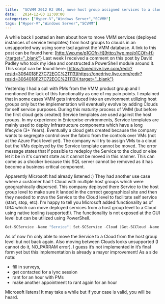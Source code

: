 ```yaml
---
title:  "SCVMM 2012 R2 UR4, move host group assigned services to a cloud (The supported way)!"
date:   2014-12-03 12:00:00
categories: ["Hyper-V","Windows Server","SCVMM"]
tags: ["Hyper-V","Windows Server","SCVMM"]
---
```

A while back I posted an item about how to move VMM services (deployed instances of service templates) from host groups to clouds in an unsupported way using some tsql against the VMM database. A link to this post can be found here: [http://wp.me/p1COfr-H](http://wp.me/p1COfr-H){:target="_blank"} Last week I received a comment on this post by David Padley who took my idea and constructed a PowerShell module around it. This script can be found here: [https://onedrive.live.com/redir?resid=3064018F27C72ECC%21113](https://onedrive.live.com/redir?resid=3064018F27C72ECC%21113){:target="_blank"}

Yesterday I had a call with PMs from the VMM product group and I mentioned the lack of this functionality as one of my pain points. I explained that in some cases VMM gets introduced into an environment utilizing host groups only but the implementation will eventually evolve by adding Clouds for self service purposes. During this maturity process of VMM (but before the first cloud gets created) Service templates are used against the host groups. In my experience in Enterprise environments, Service templates are mainly used to deploy Infrastructure components which have a long lifecycle (3+ Years). Eventually a cloud gets created because the company wants to segregate control over the fabric from the controls over VMs (not at the Azure Pack level yet). The company will try to assign VMs to a cloud but the VMs deployed by the Service template cannot be moved. The error message states that if possible to redeploy the Service to the cloud or else let it be in it's current state as it cannot be moved in this manner. This can come as a shocker because this SQL server cannot be removed as it has become a business critical component.

Apparently Microsoft had already listened :) They had another use case where a customer had 1 Cloud with multiple host groups which were geographically dispersed. This company deployed there Service to the host group level to make sure it landed in the correct geographical site and then they needed to move the Service to the Cloud level to facilitate self service (start, stop, etc). I'm happy to tell you Microsoft added functionality as of UR4 which can move deployed services from a host group level to a Cloud using native tooling (supported!). The functionality is not exposed at the GUI level but can be utilized using PowerShell.

```powershell
Get-SCService -Name "Service"| Set-SCService -Cloud (Get-SCCloud -Name "Cloud")
```

As of now I’m only able to move the Service to a Cloud from the host group level but not back again. Also moving between Clouds looks unsupported (I cannot do it, NO_PARRAM error). I guess it’s not implemented in it’s final form yet but this implementation is already a mayor improvement! As a side note:

* fill in surveys,
* get contacted for a lync session
* rant for an hour with PMs
* make another appointment to rant again for an hour

Microsoft listens! It may take a while but if your case is valid, you will be heard.